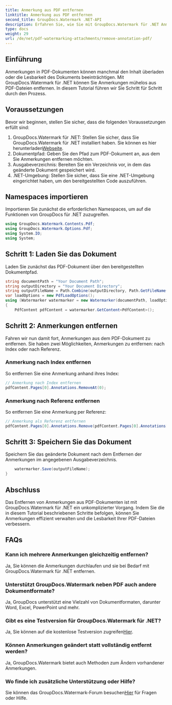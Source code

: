 ```yaml
---
title: Anmerkung aus PDF entfernen
linktitle: Anmerkung aus PDF entfernen
second_title: GroupDocs.Watermark .NET-API
description: Erfahren Sie, wie Sie mit GroupDocs.Watermark für .NET Anmerkungen aus PDFs entfernen. Verbessern Sie mühelos die Lesbarkeit von Dokumenten.
type: docs
weight: 29
url: /de/net/pdf-watermarking-attachments/remove-annotation-pdf/
---
```

## Einführung
Anmerkungen in PDF-Dokumenten können manchmal den Inhalt überladen oder die Lesbarkeit des Dokuments beeinträchtigen. Mit GroupDocs.Watermark für .NET können Sie Anmerkungen mühelos aus PDF-Dateien entfernen. In diesem Tutorial führen wir Sie Schritt für Schritt durch den Prozess.
## Voraussetzungen
Bevor wir beginnen, stellen Sie sicher, dass die folgenden Voraussetzungen erfüllt sind:
1.  GroupDocs.Watermark für .NET: Stellen Sie sicher, dass Sie GroupDocs.Watermark für .NET installiert haben. Sie können es hier herunterladen[Webseite](https://releases.groupdocs.com/Watermark/net/).
2. Dokumentpfad: Geben Sie den Pfad zum PDF-Dokument an, aus dem Sie Anmerkungen entfernen möchten.
3. Ausgabeverzeichnis: Bereiten Sie ein Verzeichnis vor, in dem das geänderte Dokument gespeichert wird.
4. .NET-Umgebung: Stellen Sie sicher, dass Sie eine .NET-Umgebung eingerichtet haben, um den bereitgestellten Code auszuführen.

## Namespaces importieren
Importieren Sie zunächst die erforderlichen Namespaces, um auf die Funktionen von GroupDocs für .NET zuzugreifen.
```csharp
using GroupDocs.Watermark.Contents.Pdf;
using GroupDocs.Watermark.Options.Pdf;
using System.IO;
using System;
```
## Schritt 1: Laden Sie das Dokument
Laden Sie zunächst das PDF-Dokument über den bereitgestellten Dokumentpfad.
```csharp
string documentPath = "Your Document Path";
string outputDirectory = "Your Document Directory";
string outputFileName = Path.Combine(outputDirectory, Path.GetFileName(documentPath));
var loadOptions = new PdfLoadOptions();
using (Watermarker watermarker = new Watermarker(documentPath, loadOptions))
{
    PdfContent pdfContent = watermarker.GetContent<PdfContent>();
```
## Schritt 2: Anmerkungen entfernen
Fahren wir nun damit fort, Anmerkungen aus dem PDF-Dokument zu entfernen. Sie haben zwei Möglichkeiten, Anmerkungen zu entfernen: nach Index oder nach Referenz.
### Anmerkung nach Index entfernen
So entfernen Sie eine Anmerkung anhand ihres Index:
```csharp
// Anmerkung nach Index entfernen
pdfContent.Pages[0].Annotations.RemoveAt(0);
```
### Anmerkung nach Referenz entfernen
So entfernen Sie eine Anmerkung per Referenz:
```csharp
// Anmerkung als Referenz entfernen
pdfContent.Pages[0].Annotations.Remove(pdfContent.Pages[0].Annotations[0]);
```
## Schritt 3: Speichern Sie das Dokument
Speichern Sie das geänderte Dokument nach dem Entfernen der Anmerkungen im angegebenen Ausgabeverzeichnis.
```csharp
    watermarker.Save(outputFileName);
}
```

## Abschluss
Das Entfernen von Anmerkungen aus PDF-Dokumenten ist mit GroupDocs.Watermark für .NET ein unkomplizierter Vorgang. Indem Sie die in diesem Tutorial beschriebenen Schritte befolgen, können Sie Anmerkungen effizient verwalten und die Lesbarkeit Ihrer PDF-Dateien verbessern.
## FAQs
### Kann ich mehrere Anmerkungen gleichzeitig entfernen?
Ja, Sie können die Anmerkungen durchlaufen und sie bei Bedarf mit GroupDocs.Watermark für .NET entfernen.
### Unterstützt GroupDocs.Watermark neben PDF auch andere Dokumentformate?
Ja, GroupDocs unterstützt eine Vielzahl von Dokumentformaten, darunter Word, Excel, PowerPoint und mehr.
### Gibt es eine Testversion für GroupDocs.Watermark für .NET?
 Ja, Sie können auf die kostenlose Testversion zugreifen[Hier](https://releases.groupdocs.com/).
### Können Anmerkungen geändert statt vollständig entfernt werden?
Ja, GroupDocs.Watermark bietet auch Methoden zum Ändern vorhandener Anmerkungen.
### Wo finde ich zusätzliche Unterstützung oder Hilfe?
 Sie können das GroupDocs.Watermark-Forum besuchen[Hier](https://forum.groupdocs.com/c/watermark/19) für Fragen oder Hilfe.